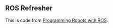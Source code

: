## ROS Refresher
This is code from [Programming Robots with ROS](http://shop.oreilly.com/product/0636920024736.do).

